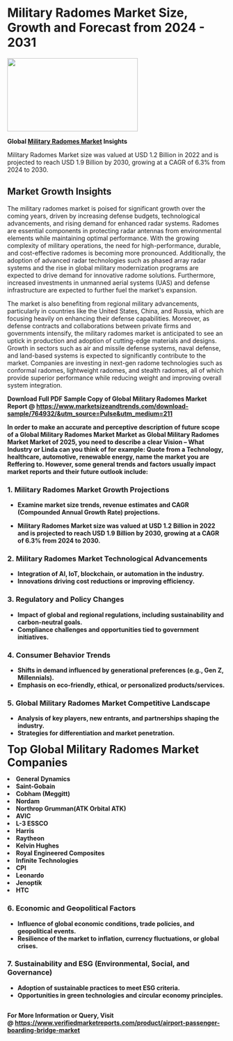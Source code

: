 <H1>Military Radomes Market Size, Growth and Forecast from 2024 - 2031</H1><img class="aligncenter size-medium wp-image-584254" src="https://thirdeyenews.in/wp-content/uploads/2024/09/Global-Market-Research-300x168.jpeg" alt="" width="300" height="168" /><p><strong>Global&nbsp;<a href="https://www.marketsizeandtrends.com/download-sample/764932/&amp;utm_source=Pulse&amp;utm_medium=211">Military Radomes Market</a> Insights</strong></p><p>Military Radomes Market size was valued at USD 1.2 Billion in 2022 and is projected to reach USD 1.9 Billion by 2030, growing at a CAGR of 6.3% from 2024 to 2030.</p><p><h2>Market Growth Insights</h2> <p>The military radomes market is poised for significant growth over the coming years, driven by increasing defense budgets, technological advancements, and rising demand for enhanced radar systems. Radomes are essential components in protecting radar antennas from environmental elements while maintaining optimal performance. With the growing complexity of military operations, the need for high-performance, durable, and cost-effective radomes is becoming more pronounced. Additionally, the adoption of advanced radar technologies such as phased array radar systems and the rise in global military modernization programs are expected to drive demand for innovative radome solutions. Furthermore, increased investments in unmanned aerial systems (UAS) and defense infrastructure are expected to further fuel the market's expansion.</p> <p><strong></strong></p> <p>The market is also benefiting from regional military advancements, particularly in countries like the United States, China, and Russia, which are focusing heavily on enhancing their defense capabilities. Moreover, as defense contracts and collaborations between private firms and governments intensify, the military radomes market is anticipated to see an uptick in production and adoption of cutting-edge materials and designs. Growth in sectors such as air and missile defense systems, naval defense, and land-based systems is expected to significantly contribute to the market. Companies are investing in next-gen radome technologies such as conformal radomes, lightweight radomes, and stealth radomes, all of which provide superior performance while reducing weight and improving overall system integration. <p><strong></p><p><span class=""><strong>Download Full PDF Sample Copy of Global Military Radomes Market Report</strong> @ <a href="https://www.marketsizeandtrends.com/download-sample/764932/&amp;utm_source=Pulse&amp;utm_medium=211" target="_blank">https://www.marketsizeandtrends.com/download-sample/764932/&amp;utm_source=Pulse&amp;utm_medium=211</a></span></p><p>In order to make an accurate and perceptive description of future scope of a Global&nbsp;Military Radomes Market Market as Global&nbsp;Military Radomes Market Market of 2025, you need to describe a clear Vision &ndash; What Industry or Linda can you think of for example: Quote from a Technology, healthcare, automotive, renewable energy, name the market you are Reffering to. However, some general trends and factors usually impact market reports and their future outlook include:</p><h3>1.&nbsp;<strong>Military Radomes Market Growth Projections</strong></h3><ul><li>Examine market size trends, revenue estimates and CAGR (Compounded Annual Growth Rate) projections.</li><li><p>Military Radomes Market size was valued at USD 1.2 Billion in 2022 and is projected to reach USD 1.9 Billion by 2030, growing at a CAGR of 6.3% from 2024 to 2030.</p></li></ul><h3>2.&nbsp;<strong>Military Radomes Market Technological Advancements</strong></h3><ul><li>Integration of AI, IoT, blockchain, or automation in the industry.</li><li>Innovations driving cost reductions or improving efficiency.</li></ul><h3>3.&nbsp;<strong>Regulatory and Policy Changes</strong></h3><ul><li>Impact of global and regional regulations, including sustainability and carbon-neutral goals.</li><li>Compliance challenges and opportunities tied to government initiatives.</li></ul><h3>4.&nbsp;<strong>Consumer Behavior Trends</strong></h3><ul><li>Shifts in demand influenced by generational preferences (e.g., Gen Z, Millennials).</li><li>Emphasis on eco-friendly, ethical, or personalized products/services.</li></ul><h3>5.&nbsp;<strong>Global Military Radomes Market Competitive Landscape</strong></h3><ul><li>Analysis of key players, new entrants, and partnerships shaping the industry.</li><li>Strategies for differentiation and market penetration.</li></ul><p data-pm-slice="1 1 []"><span style="color: inherit; font-family: inherit; font-size: 25px;">Top Global Military Radomes Market Companies</span></p><div class="" data-test-id=""><p><li>General Dynamics</li><li> Saint-Gobain</li><li> Cobham (Meggitt)</li><li> Nordam</li><li> Northrop Grumman(ATK Orbital ATK)</li><li> AVIC</li><li> L-3 ESSCO</li><li> Harris</li><li> Raytheon</li><li> Kelvin Hughes</li><li> Royal Engineered Composites</li><li> Infinite Technologies</li><li> CPI</li><li> Leonardo</li><li> Jenoptik</li><li> HTC</li></p></div><h3>6.&nbsp;<strong>Economic and Geopolitical Factors</strong></h3><ul><li>Influence of global economic conditions, trade policies, and geopolitical events.</li><li>Resilience of the market to inflation, currency fluctuations, or global crises.</li></ul><h3>7.&nbsp;<strong>Sustainability and ESG (Environmental, Social, and Governance)</strong></h3><ul><li>Adoption of sustainable practices to meet ESG criteria.</li><li>Opportunities in green technologies and circular economy principles.</li></ul><h2><strong style="font-size: 14px;">For More Information or Query, Visit @&nbsp;</strong><a style="background-color: #ffffff; font-size: 14px;" href="https://www.marketsizeandtrends.com/report/military-radomes-market/" target="_blank">https://www.verifiedmarketreports.com/product/airport-passenger-boarding-bridge-market</a></h2>
